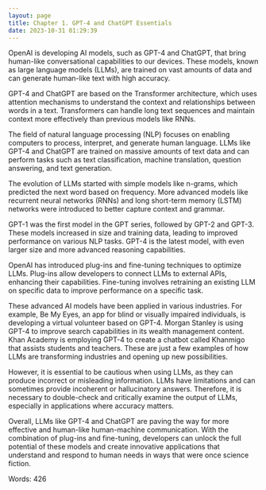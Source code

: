 ```yaml
---
layout: page
title: Chapter 1. GPT-4 and ChatGPT Essentials
date: 2023-10-31 01:29:39
---
```

OpenAI is developing AI models, such as GPT-4 and ChatGPT, that bring human-like conversational capabilities to our devices. These models, known as large language models (LLMs), are trained on vast amounts of data and can generate human-like text with high accuracy.

GPT-4 and ChatGPT are based on the Transformer architecture, which uses attention mechanisms to understand the context and relationships between words in a text. Transformers can handle long text sequences and maintain context more effectively than previous models like RNNs.

The field of natural language processing (NLP) focuses on enabling computers to process, interpret, and generate human language. LLMs like GPT-4 and ChatGPT are trained on massive amounts of text data and can perform tasks such as text classification, machine translation, question answering, and text generation.

The evolution of LLMs started with simple models like n-grams, which predicted the next word based on frequency. More advanced models like recurrent neural networks (RNNs) and long short-term memory (LSTM) networks were introduced to better capture context and grammar.

GPT-1 was the first model in the GPT series, followed by GPT-2 and GPT-3. These models increased in size and training data, leading to improved performance on various NLP tasks. GPT-4 is the latest model, with even larger size and more advanced reasoning capabilities.

OpenAI has introduced plug-ins and fine-tuning techniques to optimize LLMs. Plug-ins allow developers to connect LLMs to external APIs, enhancing their capabilities. Fine-tuning involves retraining an existing LLM on specific data to improve performance on a specific task.

These advanced AI models have been applied in various industries. For example, Be My Eyes, an app for blind or visually impaired individuals, is developing a virtual volunteer based on GPT-4. Morgan Stanley is using GPT-4 to improve search capabilities in its wealth management content. Khan Academy is employing GPT-4 to create a chatbot called Khanmigo that assists students and teachers. These are just a few examples of how LLMs are transforming industries and opening up new possibilities.

However, it is essential to be cautious when using LLMs, as they can produce incorrect or misleading information. LLMs have limitations and can sometimes provide incoherent or hallucinatory answers. Therefore, it is necessary to double-check and critically examine the output of LLMs, especially in applications where accuracy matters.

Overall, LLMs like GPT-4 and ChatGPT are paving the way for more effective and human-like human-machine communication. With the combination of plug-ins and fine-tuning, developers can unlock the full potential of these models and create innovative applications that understand and respond to human needs in ways that were once science fiction.

Words: 426
